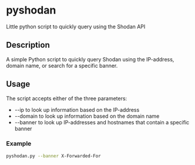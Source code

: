 # pyshodan
Little python script to quickly query using the Shodan API

## Description
A simple Python script to quickly query Shodan using the IP-address, domain name, or search for a specific banner.

## Usage
The script accepts either of the three parameters:
* --ip to look up information based on the IP-address
* --domain to look up information based on the domain name
* --banner to look up IP-addresses and hostnames that contain a specific banner
### Example
```sh
pyshodan.py --banner X-Forwarded-For
```
